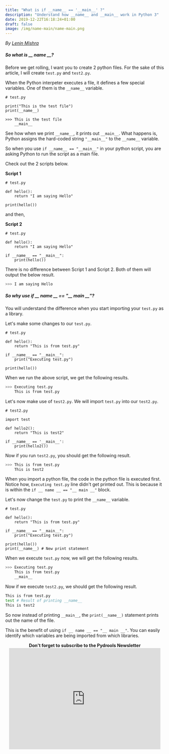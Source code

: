 ```yaml
---
title: "What is if __name__ == '__main__' ?"
description: "Understand how __name__ and __main__ work in Python 3"
date: 2019-12-22T16:18:24+01:00
draft: false
image: /img/name-main/name-main.png
---
```


<div class="sharethis-inline-follow-buttons"></div>

*By [Lenin Mishra](https://www.pylenin.com/authors/#lenin-mishra)*

##### So what is __ name __?

Before we get rolling, I want you to create 2 python files. For the sake of this article, I will create `test.py` and `test2.py`.

When the Python interpeter executes a file, it defines a few special variables. 
One of them is the  `__name__` variable.

```python3
# test.py

print("This is the test file")
print(__name__)

>>> This is the test file
    __main__
```
See how when we print `__name__`, it prints out `__main__`. What happens is, Python assigns the hard-coded string `"__main__"` to the `__name__` variable.

So when you use `if __name__ == "__main__"` in your python script, you are asking Python to run the script as a main file.

Check out the 2 scripts below.

**Script 1**

```python3
# test.py

def hello():
    return "I am saying Hello"

print(hello())
```
and then,

**Script 2**

```python3
# test.py

def hello():
    return "I am saying Hello"

if __name__ == "__main__":
    print(hello())
```

There is no difference between Script 1 and Script 2. Both of them will output the below result.

```bash
>>> I am saying Hello
```

##### So why use if __ name __ == "__ main __"?

You will understand the difference when you start importing your `test.py` as a library.

Let's make some changes to our `test.py`.

```python3
# test.py

def hello():
    return "This is from test.py"

if __name__ == "__main__":
    print("Executing test.py")
    
print(hello())
```

When we run the above script, we get the following results.

```bash
>>> Executing test.py
    This is from test.py
```

Let's now make use of `test2.py`. We will import `test.py` into our `test2.py`.

```python3
# test2.py

import test

def hello2():
    return "This is test2"

if __name__ == '__main__':
    print(hello2())
```

Now if you run `test2.py`, you should get the following result.

```bash
>>> This is from test.py
    This is test2
```

When you import a python file, the code in the python file is executed first. Notice how, `Executing test.py` line didn't get printed out. This is because it is within the `if __ name __ == "__ main __"` block.

Let's now change the `test.py` to print the `__name__` variable.

```python3
# test.py

def hello():
    return "This is from test.py"

if __name__ == "__main__":
    print("Executing test.py")

print(hello())
print(__name__) # New print statement
```

When we execute `test.py` now, we will get the following results.

```bash
>>> Executing test.py
    This is from test.py
    __main__
```

Now if we execute `test2.py`, we should get the following result.

```bash
This is from test.py
test # Result of printing __name__
This is test2
```

So now instead of printing `__main__`, the `print(__name__)` statement prints out the name of the file.

This is the benefit of using `if __ name __ == "__ main __"`. You can easily identify which variables are being imported from which libraries.

<div align="center"><b>Don't forget to subscribe to the Pydrools Newsletter</b></div>
<div align="center"><iframe width="480" height="320" src="https://pydrools.substack.com/embed" frameborder="0" scrolling="no"></iframe></div>

